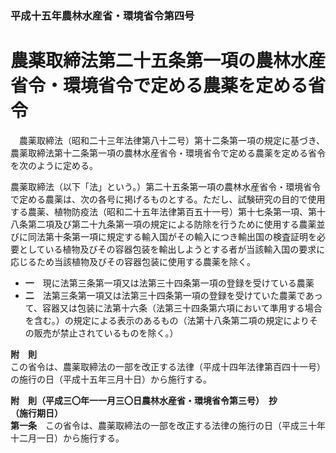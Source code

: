 ### 平成十五年農林水産省・環境省令第四号  
# 農薬取締法第二十五条第一項の農林水産省令・環境省令で定める農薬を定める省令  
　農薬取締法（昭和二十三年法律第八十二号）第十二条第一項の規定に基づき、農薬取締法第十二条第一項の農林水産省令・環境省令で定める農薬を定める省令を次のように定める。  
  
農薬取締法（以下「法」という。）第二十五条第一項の農林水産省令・環境省令で定める農薬は、次の各号に掲げるものとする。ただし、試験研究の目的で使用する農薬、植物防疫法（昭和二十五年法律第百五十一号）第十七条第一項、第十八条第二項及び第二十九条第一項の規定による防除を行うために使用する農薬並びに同法第十条第一項に規定する輸入国がその輸入につき輸出国の検査証明を必要としている植物及びその容器包装を輸出しようとする者が当該輸入国の要求に応じるため当該植物及びその容器包装に使用する農薬を除く。  
* **一**　現に法第三条第一項又は法第三十四条第一項の登録を受けている農薬  
* **二**　法第三条第一項又は法第三十四条第一項の登録を受けていた農薬であって、容器又は包装に法第十六条（法第三十四条第六項において準用する場合を含む。）の規定による表示のあるもの（法第十八条第二項の規定によりその販売が禁止されているものを除く。）  
  
**附　則**  
この省令は、農薬取締法の一部を改正する法律（平成十四年法律第百四十一号）の施行の日（平成十五年三月十日）から施行する。  
  
**附　則（平成三〇年一一月三〇日農林水産省・環境省令第三号）　抄**  
**（施行期日）**  
**第一条**　この省令は、農薬取締法の一部を改正する法律の施行の日（平成三十年十二月一日）から施行する。  
  

